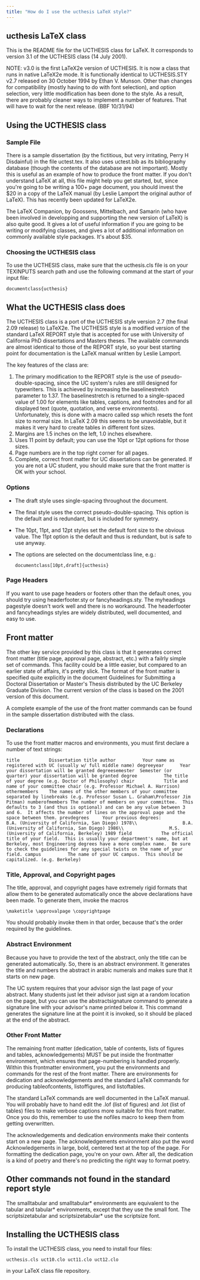 ```yaml
---
title: "How do I use the ucthesis LaTeX style?"
---
```

## ucthesis LaTeX class

This is the README file for the UCTHESIS class for LaTeX. It corresponds
to version 3.1 of the UCTHESIS class (14 July 2001).

NOTE: v3.0 is the first LaTeX2e version of UCTHESIS. It is now a class
that runs in native LaTeX2e mode. It is functionally identical to
UCTHESIS.STY v2.7 released on 30 October 1994 by Ethan V. Munson. Other
than changes for compatibility (mostly having to do with font
selection), and option selection, very little modification has been done
to the style. As a result, there are probably cleaner ways to implement
a number of features. That will have to wait for the next release. (BBF
10/31/94)

## Using the UCTHESIS class

### Sample File

There is a sample dissertation (by the fictitious, but very irritating,
Perry H Disdainful) in the file uctest.tex. It also uses uctest.bib as
its bibliography database (though the contents of the database are not
important). Mostly this is useful as an example of how to produce the
front matter. If you don't understand LaTeX at all, this file might help
you get started, but, since you're going to be writing a 100+ page
document, you should invest the \$20 in a copy of the LaTeX manual (by
Leslie Lamport the original author of LaTeX). This has recently been
updated for LaTeX2e.

The LaTeX Companion, by Goossens, Mittelbach, and Samarin (who have been
involved in developping and supporting the new version of LaTeX) is also
quite good. It gives a lot of useful information if you are going to be
writing or modifying classes, and gives a lot of additional information
on commonly available style packages. It's about \$35.

### Choosing the UCTHESIS class

To use the UCTHESIS class, make sure that the ucthesis.cls file is on
your TEXINPUTS search path and use the following command at the start of
your input file:

``` programlisting
documentclass{ucthesis}
```

## What the UCTHESIS class does

The UCTHESIS class is a port of the UCTHESIS style version 2.7 (the
final 2.09 release) to LaTeX2e. The UCTHESIS style is a modified version
of the standard LaTeX REPORT style that is accepted for use with
University of California PhD dissertations and Masters theses. The
available commands are almost identical to those of the REPORT style, so
your best starting point for documentation is the LaTeX manual written
by Leslie Lamport.

The key features of the class are:

1.  The primary modification to the REPORT style is the use of
    pseudo-double-spacing, since the UC system's rules are still
    designed for typewriters. This is achieved by increasing the
    baselinestretch parameter to 1.37. The baselinestretch is returned
    to a single-spaced value of 1.00 for elements like tables, captions,
    and footnotes and for all displayed text (quote, quotation, and
    verse environments). Unfortunately, this is done with a macro called
    ssp which resets the font size to normal size. In LaTeX 2.09 this
    seems to be unavoidable, but it makes it very hard to create tables
    in different font sizes.
2.  Margins are 1.5 inches on the left, 1.0 inches elsewhere.
3.  Uses 11 point by default; you can use the 10pt or 12pt options for
    those sizes.
4.  Page numbers are in the top right corner for all pages.
5.  Complete, correct front matter for UC dissertations can be
    generated. If you are not a UC student, you should make sure that
    the front matter is OK with your school.

### Options

- The draft style uses single-spacing throughout the document.

- The final style uses the correct pseudo-double-spacing. This option is
  the default and is redundant, but is included for symmetry.

- The 10pt, 11pt, and 12pt styles set the default font size to the
  obvious value. The 11pt option is the default and thus is redundant,
  but is safe to use anyway.

- The options are selected on the documentclass line, e.g.:

  ``` programlisting
  documentclass[10pt,draft]{ucthesis}
  ```

### Page Headers

If you want to use page headers or footers other than the default ones,
you should try using headerfooter.sty or fancyheadings.sty. The
myheadings pagestyle doesn't work well and there is no workaround. The
headerfooter and fancyheadings styles are widely distributed, well
documented, and easy to use.

## Front matter

The other key service provided by this class is that it generates
correct front matter (title page, approval page, abstract, etc.) with a
failrly simple set of commands. This facility could be a little easier,
but compared to an earlier state of affairs, it's pretty slick. The
format of the front matter is specified quite explicitly in the document
Guidelines for Submitting a Doctoral Dissertation or Master's Thesis
distributed by the UC Berkeley Graduate Division. The current version of
the class is based on the 2001 version of this document.

A complete example of the use of the front matter commands can be found
in the sample dissertation distributed with the class.

### Declarations

To use the front matter macros and environments, you must first declare
a number of text strings:

``` programlisting
title           Dissertation title author          Your name as registered with UC (usually w/ full middle name) degreeyear      Year your dissertation will be granted degreesemester  Semester (or quarter) your dissertation will be granted degree          The title of your degree (e.g. Doctor of Philosophy) chair           Title and name of your committee chair (e.g. Professor Michael A. Harrison) othermembers    The names of the other members of your committee separated by linebreaks (e.g. Professor Susan L. Graham\Professor Jim Pitman) numberofmembers The number of members on your committee.  This defaults to 3 (and thus is optional) and can be any value between 3 and 6.  It affects the number of lines on the approval page and the space between them. prevdegrees     Your previous degrees:                 B.A. (University of California, San Diego) 1978\\                 B.A. (University of California, San Diego) 1986\\                 M.S. (University of California, Berkeley) 1989 field           The official title of your field.  This is usually your department's name, but at Berkeley, most Engineering degrees have a more complex name.  Be sure to check the guidelines for any special twists on the name of your field. campus          The name of your UC campus.  This should be capitalized. (e.g. Berkeley) 
```

### Title, Approval, and Copyright pages

The title, approval, and copyright pages have extremely rigid formats
that allow them to be generated automatically once the above
declarations have been made. To generate them, invoke the macros

``` programlisting
\maketitle \approvalpage \copyrightpage
```

You should probably invoke them in that order, because that's the order
required by the guidelines.

### Abstract Environment

Because you have to provide the text of the abstract, only the title can
be generated automatically. So, there is an abstract environment. It
generates the title and numbers the abstract in arabic numerals and
makes sure that it starts on new page.

The UC system requires that your advisor sign the last page of your
abstract. Many students just let their advisor just sign at a random
location on the page, but you can use the abstractsignature command to
generate a signature line with your advisor's name printed below it.
This command generates the signature line at the point it is invoked, so
it should be placed at the end of the abstract.

### Other Front Matter

The remaining front matter (dedication, table of contents, lists of
figures and tables, acknowledgements) MUST be put inside the frontmatter
environment, which ensures that page-numbering is handled properly.
Within this frontmatter environment, you put the environments and
commands for the rest of the front matter. There are environments for
dedication and acknowledgements and the standard LaTeX commands for
producing tableofcontents, listoffigures, and listoftables.

The standard LaTeX commands are well documented in the LaTeX manual. You
will probably have to hand edit the .lof (list of figures) and .lot
(list of tables) files to make verbose captions more suitable for this
front matter. Once you do this, remember to use the nofiles macro to
keep them from getting overwritten.

The acknowledgements and dedication environments make their contents
start on a new page. The acknowledgements environment also put the word
Acknowledgements in large, bold, centered text at the top of the page.
For formatting the dedication page, you're on your own. After all, the
dedication is a kind of poetry and there's no predicting the right way
to format poetry.

## Other commands not found in the standard report style

The smalltabular and smalltabular\* environments are equivalent to the
tabular and tabular\* environments, except that they use the small font.
The scriptsizetabular and scriptsizetabular\* use the scriptsize font.

## Installing the UCTHESIS class

To install the UCTHESIS class, you need to install four files:

``` programlisting
ucthesis.cls uct10.clo uct11.clo uct12.clo
```

in your LaTeX class file repository.
